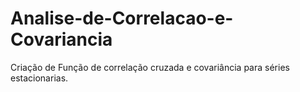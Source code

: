 # Analise-de-Correlacao-e-Covariancia

Criação de Função de correlação cruzada e covariância para séries estacionarias.
